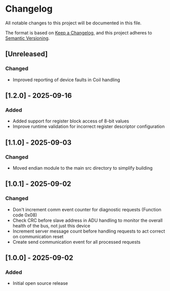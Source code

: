 # Changelog

All notable changes to this project will be documented in this file.

The format is based on [Keep a Changelog](https://keepachangelog.com/en/1.1.0/),
and this project adheres to [Semantic Versioning](https://semver.org/spec/v2.0.0.html).

## [Unreleased]

### Changed

- Improved reporting of device faults in Coil handling

## [1.2.0] - 2025-09-16

### Added

- Added support for register block access of 8-bit values
- Improve runtime validation for incorrect register descriptor configuration

## [1.1.0] - 2025-09-03

### Changed

- Moved endian module to the main src directory to simplify building

## [1.0.1] - 2025-09-02

### Changed

- Don't increment comm event counter for diagnostic requests (Function code 0x08)
- Check CRC before slave address in ADU handling to monitor the overall health of the bus, not just this device
- Increment server message count before handling requests to act correct on communication reset
- Create send communication event for all processed requests

## [1.0.0] - 2025-09-02

### Added

- Initial open source release
